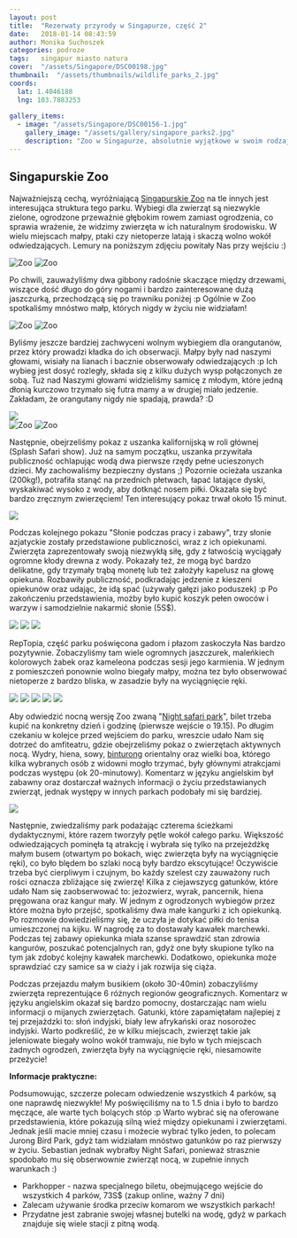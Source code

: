 ```yaml
---
layout: post
title:  "Rezerwaty przyrody w Singapurze, część 2"
date:   2018-01-14 08:43:59
author: Monika Suchoszek
categories: podroze
tags:	singapur miasto natura
cover:  "/assets/Singapore/DSC00198.jpg"
thumbnail:  "/assets/thumbnails/wildlife_parks_2.jpg"
coords:
  lat: 1.4046188
  lng: 103.7883253
  
gallery_items:
  - image: "/assets/Singapore/DSC00156-1.jpg"
    gallery_image: "/assets/gallery/singapore_parks2.jpg"
    description: "Zoo w Singapurze, absolutnie wyjątkowe w swoim rodzaju!"
---
```


## Singapurskie Zoo

Najważniejszą cechą, wyróżniającą <a href="https://www.wrs.com.sg/en/singapore-zoo.html">Singapurskie Zoo</a> na tle innych jest interesująca struktura tego parku. 
Wybiegi dla zwierząt są niezwykle zielone, ogrodzone przeważnie głębokim rowem zamiast ogrodzenia, co sprawia wrażenie, że widzimy zwierzęta w ich naturalnym środowisku. 
W wielu miejscach małpy, ptaki czy nietoperze latają i skaczą wolno wokół odwiedzających. Lemury na poniższym zdjęciu powitały Nas przy wejściu :)

<div class="row">
  <img src="/assets/Singapore/DSC00051-e1516842579492.jpg" class="column-50" alt="Zoo" />
  <img src="/assets/Singapore/DSC00050-e1516842620806.jpg" class="column-50" alt="Zoo" />
</div>


Po chwili, zauwaźyliśmy dwa gibbony radośnie skaczące między drzewami, wiszące dość długo do góry nogami i bardzo zainteresowane dużą jaszczurką, przechodzącą się 
po trawniku poniżej :p Ogólnie w Zoo spotkaliśmy mnóstwo małp, których nigdy w życiu nie widziałam!

<div class="row">
  <img src="/assets/Singapore/DSC00076-e1516842570864.jpg" class="column-50" alt="Zoo" />
  <img src="/assets/Singapore/DSC00146-e1516842630644.jpg" class="column-50" alt="Zoo" />
</div>

Byliśmy jeszcze bardziej zachwyceni wolnym wybiegiem dla orangutanów, przez który prowadzi kładka do ich obserwacji. Małpy były nad naszymi głowami, wisiały na lianach i
bacznie obserwowały odwiedzających :p Ich wybieg jest dosyć rozległy, składa się z kilku dużych wysp połączonych ze sobą. Tuż nad Naszymi głowami widzieliśmy samicę z młodym,
które jedną dłonią kurczowo trzymało się futra mamy a w drugiej miało jedzenie. Zakładam, że orangutany nigdy nie spadają, prawda? :D

<img src="/assets/Singapore/DSC00091.jpg">

<div class="row">
  <img src="/assets/Singapore/DSC00087-e1516842610280.jpg" class="column-50" alt="Zoo" />
  <img src="/assets/Singapore/DSC00083-e1516842588957.jpg" class="column-50" alt="Zoo" />
</div>

Następnie, obejrzeliśmy pokaz z uszanka kalifornijską w roli głównej (Splash Safari show). Już na samym początku, uszanka przywitała publiczność ochlapując wodą dwa pierwsze
rzędy pełne ucieszonych dzieci. My zachowaliśmy bezpieczny dystans ;) Pozornie ocieżała uszanka (200kg!), potrafiła stanąć na przednich płetwach, łapać latające dyski,
wyskakiwać wysoko z wody, aby dotknąć nosem piłki. Okazała się być bardzo zręcznym zwierzęciem! Ten interesujący pokaz trwał około 15 minut.

<img src="/assets/Singapore/DSC00117.jpg">

Podczas kolejnego pokazu "Słonie podczas pracy i zabawy", trzy słonie azjatyckie zostały przedstawione publiczności, wraz z ich opiekunami. Zwierzęta zaprezentowały swoją 
niezwykłą siłę, gdy z łatwością wyciągały ogromne kłody drewna z wody. Pokazały też, że mogą być bardzo delikatne, gdy trzymały trąbą monetę lub też założyły kapelusz na 
głowę opiekuna. Rozbawiły publiczność, podkradając jedzenie z kieszeni opiekunów oraz udając, że idą spać (używały gałęzi jako poduszek) :p Po zakończeniu przedstawienia, 
możby było kupić koszyk pełen owoców i warzyw i samodzielnie nakarmić słonie (5S$).

<img src="/assets/Singapore/DSC00156-1.jpg">
<img src="/assets/Singapore/DSC00171.jpg">
<img src="/assets/Singapore/DSC00198.jpg">

RepTopia, część parku poświęcona gadom i płazom zaskoczyła Nas bardzo pozytywnie. Zobaczyliśmy tam wiele ogromnych jaszczurek, maleńkiech kolorowych żabek oraz kameleona 
podczas sesji jego karmienia. W jednym z pomieszczeń ponownie wolno biegały małpy, można tez było obserwować nietoperze z bardzo bliska, w zasadzie były na wyciągnięcie ręki.

<img src="/assets/Singapore/DSC00254.jpg">
<img src="/assets/Singapore/DSC00251.jpg">
<img src="/assets/Singapore/DSC00238.jpg">
<img src="/assets/Singapore/DSC00257.jpg">
<img src="/assets/Singapore/DSC00272.jpg">

Aby odwiedzić nocną wersję Zoo zwaną "<a href="https://www.wrs.com.sg/en/night-safari/">Night safari park</a>", bilet trzeba kupić na konkretny dzień i godzinę
 (pierwsze wejście o 19.15). Po długim czekaniu w kolejce przed wejściem do parku, wreszcie udało Nam się dotrzeć do amfiteatru, gdzie obejrzeliśmy pokaz o zwierzętach 
 aktywnych nocą. Wydry, hiena, sowy, <a href="https://pl.m.wikipedia.org/wiki/Binturong_orientalny">binturong</a> orientalny oraz wielki boa, którego kilka wybranych osób 
 z widowni mogło trzymać, były głównymi atrakcjami podczas występu (ok 20-minutowy). Komentarz w języku angielskim był zabawny oraz dostarczał ważnych informacji o życiu 
 przedstawianych zwierząt, jednak występy w innych parkach podobały mi się bardziej.
 
<img src="/assets/Singapore/DSC00355.jpg">


Następnie, zwiedzaliśmy park podażając czterema ścieżkami dydaktycznymi, które razem tworzyły pętle wokół całego parku. Większość odwiedzających pominęła tą atrakcję i 
wybrała się tylko na przejeżdżkę małym busem (otwartym po bokach, więc zwierzęta były na wyciągnięcie ręki), co było blędem bo szlaki nocą były bardzo ekscytujące! Oczywiście
 trzeba być cierpliwym i czujnym, bo każdy szelest czy zauważony ruch rości oznacza zbliżające się zwierzę! Kilka z ciejawszycg gatunków, które udało Nam się zaobserwować to: 
 jeżozwierz, wyrak, pancernik, hiena pręgowana oraz kangur mały. W jednym z ogrodzonych wybiegów przez które można było przejść, spotkaliśmy dwa małe kangurki z ich opiekunką.
  Po rozmowie dowiedzieliśmy się, że uczyła je dotykać piłki do tenisa umieszczonej na kijku. W nagrodę za to dostawały kawałek marchewki. Podczas tej zabawy opiekunka miała 
  szanse sprawdzić stan zdrowia kangurów, poszukać potencjalnych ran, gdyż one były skupione tylko na tym jak zdobyć kolejny kawałek marchewki. Dodatkowo, opiekunka może 
  sprawdziać czy samice sa w ciaży i jak rozwija się ciąża.
  

Podczas przejazdu małym busikiem (około 30-40min) zobaczyliśmy zwierzęta reprezentujące 6 różnych regionów geograficznych. Komentarz w języku angielskim okazał się bardzo 
pomocny, dostarczając nam wielu informacji o mijanych zwierzętach. Gatunki, które zapamiętałam najlepiej z tej przejażdzki to: słoń indyjski, biały lew afrykański oraz 
nosorożec indyjski. Warto podkreślić, że w kilku miejscach, zwierzęt takie jak jeleniowate biegały wolno wokół tramwaju, nie było w tych miejscach żadnych ogrodzeń, zwierzęta 
były na wyciągnięcie ręki, niesamowite przeżycie!


__Informacje praktyczne:__

Podsumowując, szczerze polecam odwiedzenie wszystkich 4 parków, są one naprawdę niezwykłe! My poświęciliśmy na to 1.5 dnia i było to bardzo męczące, ale warte tych bolących
 stóp :p Warto wybrać się na oferowane przedstawienia, które pokazują silną wieź między opiekunami i zwierzętami. Jednak jeśli macie mniej czasu i możecie wybrać tylko jeden, 
 to polecam Jurong Bird Park, gdyż tam widziałam mnóstwo gatunków po raz pierwszy w życiu. Sebastian jednak wybrałby Night Safari, ponieważ strasznie spodobało mu się 
 obserwownie zwierząt nocą, w zupełnie innych warunkach :)

  * Parkhopper - nazwa specjalnego biletu, obejmującego wejście do wszystkich 4 parków, 73S$ (zakup online, ważny 7 dni)
  * Zalecam używanie środka przeciw komarom we wszystkich parkach!
  * Przydatne jest zabranie swojej własnej butelki na wodę, gdyż w parkach znajduje się wiele stacji z pitną wodą.

 
